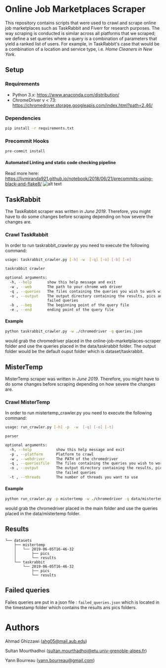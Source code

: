 # Online Job Marketplaces Scraper
This repository contains scripts that were used to crawl and scrape online job marketplaces such as TaskRabbit and Fiverr
for research purposes. The way scraping is conducted is similar across all platforms that we scraped; we define a set
queries where a query is a combination of parameters that yield a ranked list of users. For example, in TaskRabbit's
case that would be a combination of a location and service type, i.e. _Home Cleaners in New York_.

## Setup
### Requirements
- Python 3.x: https://www.anaconda.com/distribution/
- ChromeDriver v < 73: https://chromedriver.storage.googleapis.com/index.html?path=2.46/

### Dependencies
```bash
pip install -r requirements.txt
```

### Precommit Hooks
```bash
pre-commit install
```

#### Automated Linting and static code checking pipeline
Read more here: https://ljvmiranda921.github.io/notebook/2018/06/21/precommits-using-black-and-flake8/
![alt text](https://ljvmiranda921.github.io/assets/png/tuts/precommit_pipeline.png)

## TaskRabbit
The TaskRabbit scraper was written in *June 2019*. Therefore, you might have to do some changes before scraping
depending on how severe the changes are.

### Crawl TaskRabbit
In order to run taskrabbit_crawler.py you need to execute the following command:

```bash
usage: taskrabbit_crawler.py [-h] -w  [-q] [-o] [-b] [-e]

taskrabbit crawler

optional arguments:
  -h, --help       show this help message and exit
  -w , --web       The path to your chrome web driver
  -q , --queries   The files containing the queries you wish to work with
  -o , --output    The output directory containing the results, pics and the
                   failed queries
  -b , --beg       The beginning point of the query file
  -e , --end       ending point of the query file

```

#### Example

```bash
python taskrabbit_crawler.py -w ./chromedriver -q queries.json
```

would grab the chromedriver placed in the online-job-marketplaces-scraper folder and use the queries placed in the
data/taskrabbit folder. The output folder would be the default ouput folder which is
dataset/taskrabbit.

## MisterTemp
MisterTemp scraper was written in *June 2019*. Therefore, you might have to do some changes before scraping
depending on how severe the changes are.

### Crawl MisterTemp
In order to run mistertemp_crawler.py you need to execute the following command:

```bash
usage: run_crawler.py [-h] -p  -w  [-q] [-o] [-t]

parser

optional arguments:
  -h, --help           show this help message and exit
  -p , --platform      Platform to crawl
  -w , --webdriver     The PATH of the chromedriver
  -q , --queriesfile   The files containing the queries you wish to work with
  -o , --output        The output directory containing the results, pics and
                       the failed queries
  -t , --threads       The number of threads you want to use

```
#### Example
```bash
python run_crawler.py -p mistertemp -w ./chromedriver -q data/mistertemp/queries.json
```

would grab the chromedriver placed in the main folder and use the queries placed in the
data/mistertemp folder.

## Results
```
└── datasets
    ├── mistertemp
    │   └── 2019-06-05T16-46-32
    │       ├── pics
    │       └── results
    └── taskrabbit
        └── 2019-06-05T16-46-32
            ├── pics
            └── results    
```

## Failed queries
Failes queries are put in a json file : `failed_queries.json` which is located in the timestamp folder which contains the results ans pics folders.

# Authors
Ahmad Ghizzawi (ahg05@mail.aub.edu)

Sultan Mourthadhoi (sultan.mourthadhoi@etu.univ-grenoble-alpes.fr)

Yann Bourreau (yann.bourreau@gmail.com)
